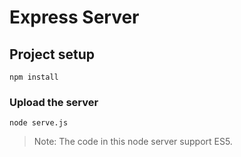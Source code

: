 # Express Server

## Project setup
```
npm install
```

### Upload the server
```
node serve.js
```

> Note: The code in this node server support ES5.